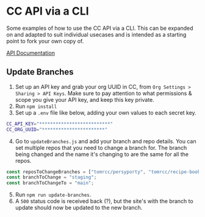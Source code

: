 # CC API via a CLI

Some examples of how to use the CC API via a CLI. This can be expanded on and adapted to suit individual usecases and is intended as a starting point to fork your own copy of.

[API Documentation](https://cloudcannon.com/api-documentation/)

## Update Branches

1. Set up an API key and grab your org UUID in CC, from `Org Settings > Sharing > API Keys`. Make sure to pay attention to what permissions & scope you give your API key, and keep this key private.
2. Run `npm install`
3. Set up a `.env` file like below, adding your own values to each secret key.

```bash
CC_API_KEY="**************************"
CC_ORG_UUID="***********************"
```

4. Go to `updateBranches.js` and add your branch and repo details. You can set multiple repos that you need to change a branch for. The branch being changed and the name it's changing to are the same for all the repos.

```javascript
const reposToChangeBranches = ["tomrcc/persyporty", "tomrcc/recipe-book"];
const branchToChange = "staging";
const branchToChangeTo = "main";
```

5. Run `npm run update-branches`.
6. A `500` status code is received back (?), but the site's with the branch to update should now be updated to the new branch.
